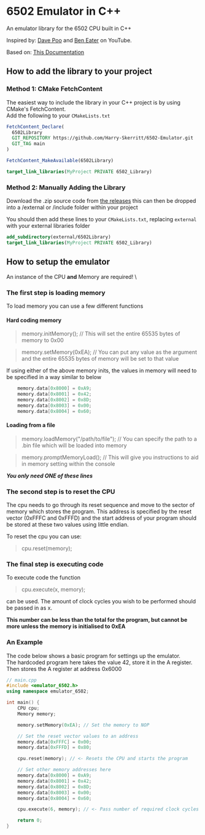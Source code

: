 # 6502 Emulator in C++

An emulator library for the 6502 CPU built in C++

Inspired by: [Dave Poo](https://www.youtube.com/watch?v=qJgsuQoy9bc&list=PLLwK93hM93Z13TRzPx9JqTIn33feefl37&pp=0gcJCV8EOCosWNin)
and [Ben Eater](https://www.youtube.com/playlist?list=PLowKtXNTBypFbtuVMUVXNR0z1mu7dp7eH)
on YouTube.

Based on: [This Documentation](http://www.6502.org/users/obelisk/)

## How to add the library to your project
### Method 1: CMake FetchContent 
The easiest way to include the library in your C++ project is by using CMake's FetchContent.\
Add the following to your `CMakeLists.txt`
```cmake
FetchContent_Declare(
  6502Library
  GIT_REPOSITORY https://github.com/Harry-Skerritt/6502-Emulator.git
  GIT_TAG main
)

FetchContent_MakeAvailable(6502Library)

target_link_libraries(MyProject PRIVATE 6502_Library)
```

### Method 2: Manually Adding the Library
Download the .zip source code from [the releases]()
this can then be dropped into a /external or /include folder within your project

You should then add these lines to your `CMakeLists.txt`, replacing `external` with your external libraries folder
```cmake
add_subdirectory(external/6502Library)
target_link_libraries(MyProject PRIVATE 6502_Library)
```

## How to setup the emulator
An instance of the CPU **and** Memory are required! \

### The first step is loading memory
To load memory you can use a few different functions

#### Hard coding memory
> memory.initMemory(); // This will set the entire 65535 bytes of memory to 0x00

> memory.setMemory(0xEA); // You can put any value as the argument and the entire 65535 bytes of memory will be set to that value

If using either of the above memory inits, the values in memory will need to be specified in a way similar to below
```c++
    memory.data[0x8000] = 0xA9;
    memory.data[0x8001] = 0x42;
    memory.data[0x8002] = 0x8D;
    memory.data[0x8003] = 0x00;
    memory.data[0x8004] = 0x60;
```


#### Loading from a file
> memory.loadMemory("/path/to/file"); // You can specify the path to a .bin file which will be loaded into memory

> memory.promptMemoryLoad(); // This will give you instructions to aid in memory setting within the console

***You only need ONE of these lines***


### The second step is to reset the CPU
The cpu needs to go through its reset sequence and move to the sector of memory which stores the program. 
This address is specified by the reset vector (0xFFFC and 0xFFFD) and the start address of your program should be stored at these two values using little endian.

To reset the cpu you can use:
> cpu.reset(memory);


### The final step is executing code
To execute code the function
> cpu.execute(x, memory);

can be used.
The amount of clock cycles you wish to be performed should be passed in as x.

**This number can be less than the total for the program, but cannot be more unless the memory is initialised to 0xEA**


### An Example
The code below shows a basic program for settings up the emulator. \
The hardcoded program here takes the value 42, store it in the A register. Then stores the A register at address 0x6000

```c++
// main.cpp
#include <emulator_6502.h>
using namespace emulator_6502;

int main() {
    CPU cpu;
    Memory memory;

    memory.setMemory(0xEA); // Set the memory to NOP

    // Set the reset vector values to an address
    memory.data[0xFFFC] = 0x00;
    memory.data[0xFFFD] = 0x80;

    cpu.reset(memory); // <- Resets the CPU and starts the program

    // Set other memory addresses here
    memory.data[0x8000] = 0xA9;
    memory.data[0x8001] = 0x42;
    memory.data[0x8002] = 0x8D;
    memory.data[0x8003] = 0x00;
    memory.data[0x8004] = 0x60;

    cpu.execute(6, memory); // <- Pass number of required clock cycles (6 here)

    return 0;
}